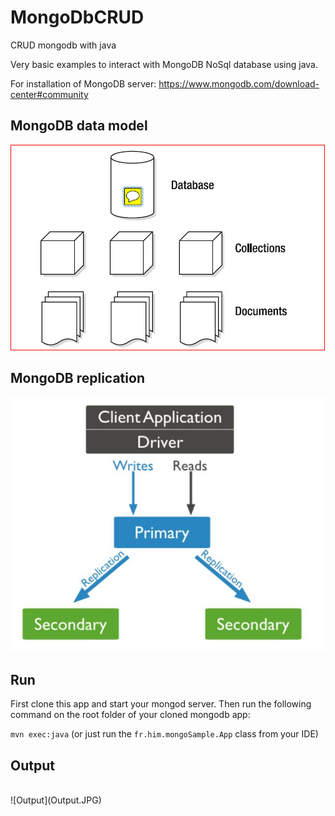 # MongoDbCRUD
CRUD mongodb with java

Very basic examples to interact with MongoDB NoSql database using java. 

For installation of MongoDB server: https://www.mongodb.com/download-center#community

## MongoDB data model 

![Model](model.png)

## MongoDB replication 

![Rep](replication.jpg)

## Run

First clone this app and start your mongod server. Then run the following command on the root folder of your cloned mongodb app:

 `mvn exec:java` (or just run the `fr.him.mongoSample.App` class from your IDE)
 
## Output 
<br/>
![Output](Output.JPG)